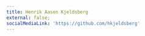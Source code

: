 ```yaml
---
title: Henrik Aasen Kjeldsberg
external: false;
socialMediaLink: 'https://github.com/hkjeldsberg'
---
```


